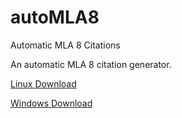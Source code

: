 # autoMLA8
Automatic MLA 8 Citations

An automatic MLA 8 citation generator.

[Linux Download](https://github.com/ErikRoda/autoMLA8/releases/download/1.0/autoMLA8)

[Windows Download](https://github.com/ErikRoda/autoMLA8/releases/download/1.0/autoMLA8.exe)
